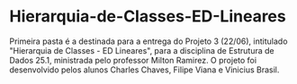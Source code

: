# Hierarquia-de-Classes-ED-Lineares

Primeira pasta é a destinada para a entrega do Projeto 3 (22/06), intitulado "Hierarquia de Classes - ED Lineares", para a disciplina de Estrutura de Dados 25.1, ministrada pelo professor Milton Ramirez. O projeto foi desenvolvido pelos alunos Charles Chaves, Filipe Viana e Vinicius Brasil.
